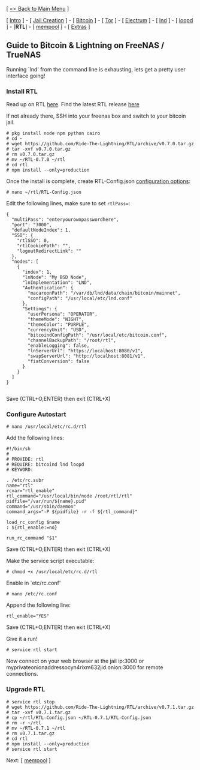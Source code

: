 [ [<< Back to Main Menu](https://github.com/seth586/guides/blob/master/README.md) ]

[ [Intro](README.md) ] - [ [Jail Creation](freenas_1_jail_creation.md) ] - [ [Bitcoin](freenas_2_bitcoin.md) ] - [ [Tor](freenas_3_tor.md) ] - [ [Electrum](freenas_4_electrum.md) ] - [ [lnd](freenas_5_lnd.md) ] - [ [loopd ](freenas_5a_loopd.md)] - [**RTL**] - [ [mempool](freenas_8_mempool.md) ] - [ [Extras](extras.md) ]

## Guide to ₿itcoin & Lightning️ on FreeNAS / TrueNAS

Running `lnd' from the command line is exhausting, lets get a pretty user interface going!

### Install RTL
Read up on RTL [here](https://github.com/ShahanaFarooqui/RTL). Find the latest RTL release [here](https://github.com/ShahanaFarooqui/RTL/releases)

If not already there, SSH into your freenas box and switch to your bitcoin jail.

```
# pkg install node npm python cairo
# cd ~
# wget https://github.com/Ride-The-Lightning/RTL/archive/v0.7.0.tar.gz
# tar -xvf v0.7.0.tar.gz
# rm v0.7.0.tar.gz
# mv ~/RTL-0.7.0 ~/rtl
# cd rtl
# npm install --only=production
```
Once the install is complete, create RTL-Config.json [configuration options](https://github.com/Ride-The-Lightning/RTL/blob/master/docs/Application_configurations):
```
# nano ~/rtl/RTL-Config.json
```
Edit the following lines, make sure to set `rtlPass=`:
```
{
  "multiPass": "enteryourownpasswordhere",
  "port": "3000",
  "defaultNodeIndex": 1,
  "SSO": {
    "rtlSSO": 0,
    "rtlCookiePath": "",
    "logoutRedirectLink": ""
  },
  "nodes": [
    {
      "index": 1,
      "lnNode": "My BSD Node",
      "lnImplementation": "LND",
      "Authentication": {
        "macaroonPath": "/var/db/lnd/data/chain/bitcoin/mainnet",
        "configPath": "/usr/local/etc/lnd.conf"
      },
      "Settings": {
        "userPersona": "OPERATOR",
        "themeMode": "NIGHT",
        "themeColor": "PURPLE",
        "currencyUnit": "USD",
        "bitcoindConfigPath": "/usr/local/etc/bitcoin.conf",
        "channelBackupPath": "/root/rtl",
        "enableLogging": false,
        "lnServerUrl": "https://localhost:8080/v1",
        "swapServerUrl": "http://localhost:8081/v1",
        "fiatConversion": false
      }
    }
  ]
}


```
Save (CTRL+O,ENTER) then exit (CTRL+X)

### Configure Autostart
```
# nano /usr/local/etc/rc.d/rtl
```
Add the following lines:
```
#!/bin/sh
#
# PROVIDE: rtl
# REQUIRE: bitcoind lnd loopd
# KEYWORD:

. /etc/rc.subr
name="rtl"
rcvar="rtl_enable"
rtl_command="/usr/local/bin/node /root/rtl/rtl"
pidfile="/var/run/${name}.pid"
command="/usr/sbin/daemon"
command_args="-P ${pidfile} -r -f ${rtl_command}"

load_rc_config $name
: ${rtl_enable:=no}

run_rc_command "$1"
```
Save (CTRL+O,ENTER) then exit (CTRL+X)

Make the service script executable:
```
# chmod +x /usr/local/etc/rc.d/rtl
```
Enable in `etc/rc.conf'
```
# nano /etc/rc.conf
```
Append the following line:
```
rtl_enable="YES"
```
Save (CTRL+O,ENTER) then exit (CTRL+X)

Give it a run!
```
# service rtl start
```

Now connect on your web browser at the jail ip:3000 or myprivateonionaddressocyn4rixm632jid.onion:3000 for remote connections.

### Upgrade RTL

```
# service rtl stop
# wget https://github.com/Ride-The-Lightning/RTL/archive/v0.7.1.tar.gz
# tar -xvf v0.7.1.tar.gz
# cp ~/rtl/RTL-Config.json ~/RTL-0.7.1/RTL-Config.json
# rm -r ~/rtl
# mv ~/RTL-0.7.1 ~/rtl
# rm v0.7.1.tar.gz
# cd rtl
# npm install --only=production
# service rtl start
```


Next: [ [mempool](freenas_8_mempool.md) ]
